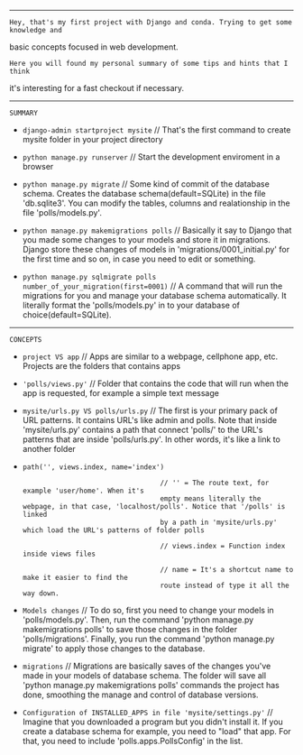 
*************************************************************************************************

    Hey, that's my first project with Django and conda. Trying to get some knowledge and
basic concepts focused in web development.

    Here you will found my personal summary of some tips and hints that I think
it's interesting for a fast checkout if necessary.

*************************************************************************************************

    SUMMARY


* `django-admin startproject mysite` // That's the first command to create mysite folder in your
project directory

* `python manage.py runserver` // Start the development enviroment in a browser

* `python manage.py migrate` // Some kind of commit of the database schema. Creates the database schema(default=SQLite)
in the file 'db.sqlite3'. You can modify the tables, columns and realationship in the file 'polls/models.py'.

* `python manage.py makemigrations polls` // Basically it say to Django that you made some changes
to your models and store it in migrations. Django store these changes of models in 'migrations/0001_initial.py'
for the first time and so on, in case you need to edit or something.

* `python manage.py sqlmigrate polls number_of_your_migration(first=0001)` // A command that will run the migrations
for you and manage your database schema automatically. It literally format the 'polls/models.py' in to your database
of choice(default=SQLite).

*************************************************************************************************

    CONCEPTS


* `project VS app` // Apps are similar to a webpage, cellphone app, etc. Projects are the folders
that contains apps

* `'polls/views.py'` // Folder that contains the code that will run when the app is requested, for
example a simple text message

* `mysite/urls.py VS polls/urls.py` // The first is your primary pack of URL patterns. It contains
URL's like admin and polls. Note that inside 'mysite/urls.py' contains a path that connect 'polls/'
to the URL's patterns that are inside 'polls/urls.py'. In other words, it's like a link to another
folder

* `path('', views.index, name='index')` 

                                        // '' = The route text, for example 'user/home'. When it's
                                        empty means literally the webpage, in that case, 'localhost/polls'. Notice that '/polls' is linked
                                        by a path in 'mysite/urls.py' which load the URL's patterns of folder polls

                                        // views.index = Function index inside views files

                                        // name = It's a shortcut name to make it easier to find the
                                        route instead of type it all the way down.

* `Models changes` // To do so, first you need to change your models in 'polls/models.py'. Then, run the command
'python manage.py makemigrations polls' to save those changes in the folder 'polls/migrations'. Finally, you run
the command 'python manage.py migrate' to apply those changes to the database.

* `migrations` // Migrations are basically saves of the changes you've made in your models of database schema. The
folder will save all 'python manage.py makemigrations polls' commands the project has done, smoothing the manage
and control of database versions.

* `Configuration of INSTALLED_APPS in file 'mysite/settings.py'` // Imagine that you downloaded a program but
you didn't install it. If you create a database schema for example, you need to "load" that app. For that, you need
to include 'polls.apps.PollsConfig' in the list.
